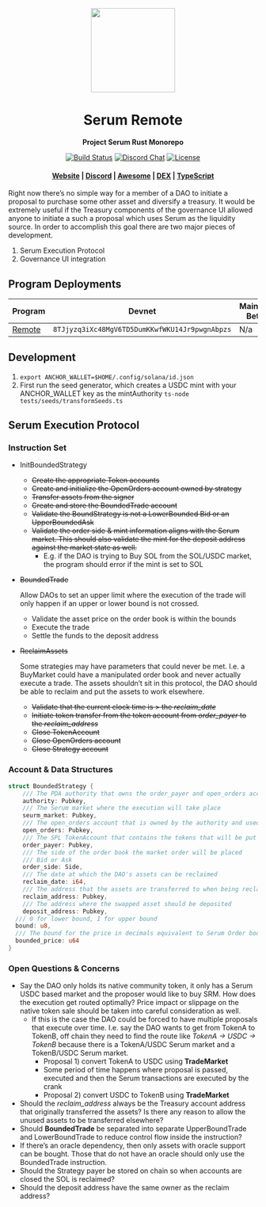 <div align="center">
  <img height="170" src="http://github.com/project-serum/awesome-serum/blob/master/logo-serum.png?raw=true" />

  <h1>Serum Remote</h1>

  <p>
    <strong>Project Serum Rust Monorepo</strong>
  </p>

  <p>
    <a href="https://travis-ci.com/project-serum/serum-dex"><img alt="Build Status" src="https://travis-ci.com/project-serum/serum-dex.svg?branch=master" /></a>
    <a href="https://discord.com/channels/739225212658122886"><img alt="Discord Chat" src="https://img.shields.io/discord/739225212658122886?color=blueviolet" /></a>
    <a href="https://opensource.org/licenses/Apache-2.0"><img alt="License" src="https://img.shields.io/github/license/project-serum/serum-dex?color=blue" /></a>
  </p>

  <h4>
    <a href="https://projectserum.com/">Website</a>
    <span> | </span>
    <a href="https://discord.gg/HSeFXbqsUX">Discord</a>
    <span> | </span>
    <a href="https://github.com/project-serum/awesome-serum">Awesome</a>
    <span> | </span>
    <a href="https://dex.projectserum.com/#/">DEX</a>
    <span> | </span>
    <a href="https://github.com/project-serum/serum-ts">TypeScript</a>
  </h4>
</div>

Right now there’s no simple way for a member of a DAO to initiate a proposal to purchase some other asset and diversify a treasury. It would be extremely useful if the Treasury components of the governance UI allowed anyone to initiate a such a proposal which uses Serum as the liquidity source. In order to accomplish this goal there are two major pieces of development.

1. Serum Execution Protocol
2. Governance UI integration

## Program Deployments

| Program                          | Devnet                                         | Mainnet Beta |
| -------------------------------- | ---------------------------------------------- | ------------ |
| [Remote](/programs/serum-remote) | `8TJjyzq3iXc48MgV6TD5DumKKwfWKU14Jr9pwgnAbpzs` | N/a          |

## Development

1. `export ANCHOR_WALLET=$HOME/.config/solana/id.json`
2. First run the seed generator, which creates a USDC mint with your ANCHOR_WALLET key as the mintAuthority
   `ts-node tests/seeds/transformSeeds.ts`

## Serum Execution Protocol

### Instruction Set

- InitBoundedStrategy
  - ~~Create the appropriate Token accounts~~
  - ~~Create and initialize the OpenOrders account owned by strategy~~
  - ~~Transfer assets from the signer~~
  - ~~Create and store the BoundedTrade account~~
  - ~~Validate the BoundStrategy is not a LowerBounded Bid or an UpperBoundedAsk~~
  - ~~Validate the order side & mint information aligns with the Serum market. This should also validate the mint for the deposit address against the market state as well.~~
    - E.g. if the DAO is trying to Buy SOL from the SOL/USDC market, the program should error if the mint is set to SOL
- ~~BoundedTrade~~

  Allow DAOs to set an upper limit where the execution of the trade will only happen if an upper or lower bound is not crossed.

  - Validate the asset price on the order book is within the bounds
  - Execute the trade
  - Settle the funds to the deposit address

- ~~ReclaimAssets~~

  Some strategies may have parameters that could never be met. I.e. a BuyMarket could have a manipulated order book and never actually execute a trade. The assets shouldn’t sit in this protocol, the DAO should be able to reclaim and put the assets to work elsewhere.

  - ~~Validate that the current clock time is > the _reclaim_date_~~
  - ~~Initiate token transfer from the token account from _order_payer_ to the _reclaim_address_~~
  - ~~Close TokenAccount~~
  - ~~Close OpenOrders account~~
  - ~~Close Strategy account~~

### Account & Data Structures

```rust
struct BoundedStrategy {
	/// The PDA authority that owns the order_payer and open_orders account
	authority: Pubkey,
	/// The Serum market where the execution will take place
	seurm_market: Pubkey,
	/// The open_orders account that is owned by the authority and used to place orders
	open_orders: Pubkey,
	/// The SPL TokenAccount that contains the tokens that will be put into Serum for trading
	order_payer: Pubkey,
	/// The side of the order book the market order will be placed
	/// Bid or Ask
	order_side: Side,
	/// The date at which the DAO's assets can be reclaimed
	reclaim_date: i64,
	/// The address that the assets are transferred to when being reclaimed.
	reclaim_address: Pubkey,
	/// The address where the swapped asset should be deposited
	deposit_address: Pubkey,
  /// 0 for lower bound, 1 for upper bound
  bound: u8,
  /// The bound for the price in decimals equivalent to Serum Order book price
  bounded_price: u64
}
```

### Open Questions & Concerns

- Say the DAO only holds its native community token, it only has a Serum USDC based market and the proposer would like to buy SRM. How does the execution get routed optimally? Price impact or slippage on the native token sale should be taken into careful consideration as well.
  - If this is the case the DAO could be forced to have multiple proposals that execute over time. I.e. say the DAO wants to get from TokenA to TokenB, off chain they need to find the route like _TokenA → USDC → TokenB_ because there is a TokenA/USDC Serum market and a TokenB/USDC Serum market.
    - Proposal 1) convert TokenA to USDC using **TradeMarket**
    - Some period of time happens where proposal is passed, executed and then the Serum transactions are executed by the crank
    - Proposal 2) convert USDC to TokenB using **TradeMarket**
- Should the _reclaim_address_ always be the Treasury account address that originally transferred the assets? Is there any reason to allow the unused assets to be transferred elsewhere?
- Should **BoundedTrade** be separated into separate UpperBoundTrade and LowerBoundTrade to reduce control flow inside the instruction?
- If there’s an oracle dependency, then only assets with oracle support can be bought. Those that do not have an oracle should only use the BoundedTrade instruction.
- Should the Strategy payer be stored on chain so when accounts are closed the SOL is reclaimed?
- Should the deposit address have the same owner as the reclaim address?

